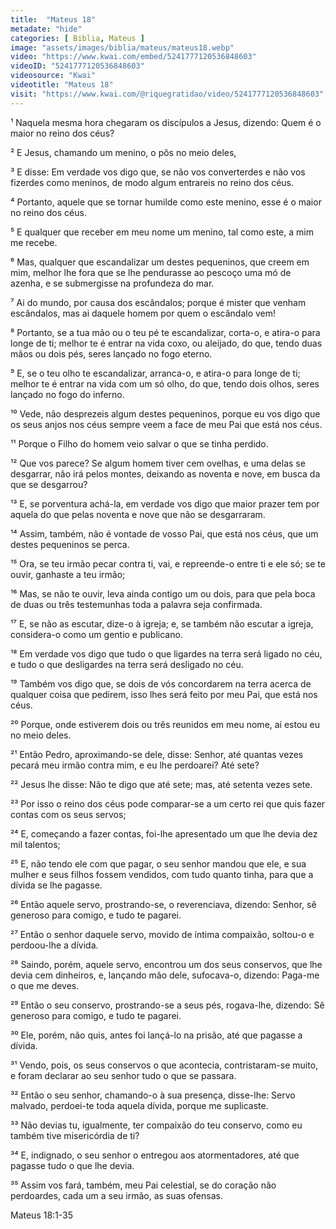 ```yaml
---
title:  "Mateus 18"
metadate: "hide"
categories: [ Biblia, Mateus ]
image: "assets/images/biblia/mateus/mateus18.webp"
video: "https://www.kwai.com/embed/5241777120536848603"
videoID: "5241777120536848603"
videosource: "Kwai"
videotitle: "Mateus 18"
visit: "https://www.kwai.com/@riquegratidao/video/5241777120536848603"
---
```


¹ Naquela mesma hora chegaram os discípulos a Jesus, dizendo: Quem é o maior no reino dos céus?

² E Jesus, chamando um menino, o pôs no meio deles,

³ E disse: Em verdade vos digo que, se não vos converterdes e não vos fizerdes como meninos, de modo algum entrareis no reino dos céus.

⁴ Portanto, aquele que se tornar humilde como este menino, esse é o maior no reino dos céus.

⁵ E qualquer que receber em meu nome um menino, tal como este, a mim me recebe.

⁶ Mas, qualquer que escandalizar um destes pequeninos, que creem em mim, melhor lhe fora que se lhe pendurasse ao pescoço uma mó de azenha, e se submergisse na profundeza do mar.

⁷ Ai do mundo, por causa dos escândalos; porque é mister que venham escândalos, mas ai daquele homem por quem o escândalo vem!

⁸ Portanto, se a tua mão ou o teu pé te escandalizar, corta-o, e atira-o para longe de ti; melhor te é entrar na vida coxo, ou aleijado, do que, tendo duas mãos ou dois pés, seres lançado no fogo eterno.

⁹ E, se o teu olho te escandalizar, arranca-o, e atira-o para longe de ti; melhor te é entrar na vida com um só olho, do que, tendo dois olhos, seres lançado no fogo do inferno.

¹⁰ Vede, não desprezeis algum destes pequeninos, porque eu vos digo que os seus anjos nos céus sempre veem a face de meu Pai que está nos céus.

¹¹ Porque o Filho do homem veio salvar o que se tinha perdido.

¹² Que vos parece? Se algum homem tiver cem ovelhas, e uma delas se desgarrar, não irá pelos montes, deixando as noventa e nove, em busca da que se desgarrou?

¹³ E, se porventura achá-la, em verdade vos digo que maior prazer tem por aquela do que pelas noventa e nove que não se desgarraram.

¹⁴ Assim, também, não é vontade de vosso Pai, que está nos céus, que um destes pequeninos se perca.

¹⁵ Ora, se teu irmão pecar contra ti, vai, e repreende-o entre ti e ele só; se te ouvir, ganhaste a teu irmão;

¹⁶ Mas, se não te ouvir, leva ainda contigo um ou dois, para que pela boca de duas ou três testemunhas toda a palavra seja confirmada.

¹⁷ E, se não as escutar, dize-o à igreja; e, se também não escutar a igreja, considera-o como um gentio e publicano.

¹⁸ Em verdade vos digo que tudo o que ligardes na terra será ligado no céu, e tudo o que desligardes na terra será desligado no céu.

¹⁹ Também vos digo que, se dois de vós concordarem na terra acerca de qualquer coisa que pedirem, isso lhes será feito por meu Pai, que está nos céus.

²⁰ Porque, onde estiverem dois ou três reunidos em meu nome, aí estou eu no meio deles.

²¹ Então Pedro, aproximando-se dele, disse: Senhor, até quantas vezes pecará meu irmão contra mim, e eu lhe perdoarei? Até sete?

²² Jesus lhe disse: Não te digo que até sete; mas, até setenta vezes sete.

²³ Por isso o reino dos céus pode comparar-se a um certo rei que quis fazer contas com os seus servos;

²⁴ E, começando a fazer contas, foi-lhe apresentado um que lhe devia dez mil talentos;

²⁵ E, não tendo ele com que pagar, o seu senhor mandou que ele, e sua mulher e seus filhos fossem vendidos, com tudo quanto tinha, para que a dívida se lhe pagasse.

²⁶ Então aquele servo, prostrando-se, o reverenciava, dizendo: Senhor, sê generoso para comigo, e tudo te pagarei.

²⁷ Então o senhor daquele servo, movido de íntima compaixão, soltou-o e perdoou-lhe a dívida.

²⁸ Saindo, porém, aquele servo, encontrou um dos seus conservos, que lhe devia cem dinheiros, e, lançando mão dele, sufocava-o, dizendo: Paga-me o que me deves.

²⁹ Então o seu conservo, prostrando-se a seus pés, rogava-lhe, dizendo: Sê generoso para comigo, e tudo te pagarei.

³⁰ Ele, porém, não quis, antes foi lançá-lo na prisão, até que pagasse a dívida.

³¹ Vendo, pois, os seus conservos o que acontecia, contristaram-se muito, e foram declarar ao seu senhor tudo o que se passara.

³² Então o seu senhor, chamando-o à sua presença, disse-lhe: Servo malvado, perdoei-te toda aquela dívida, porque me suplicaste.

³³ Não devias tu, igualmente, ter compaixão do teu conservo, como eu também tive misericórdia de ti?

³⁴ E, indignado, o seu senhor o entregou aos atormentadores, até que pagasse tudo o que lhe devia.

³⁵ Assim vos fará, também, meu Pai celestial, se do coração não perdoardes, cada um a seu irmão, as suas ofensas. 



Mateus 18:1-35